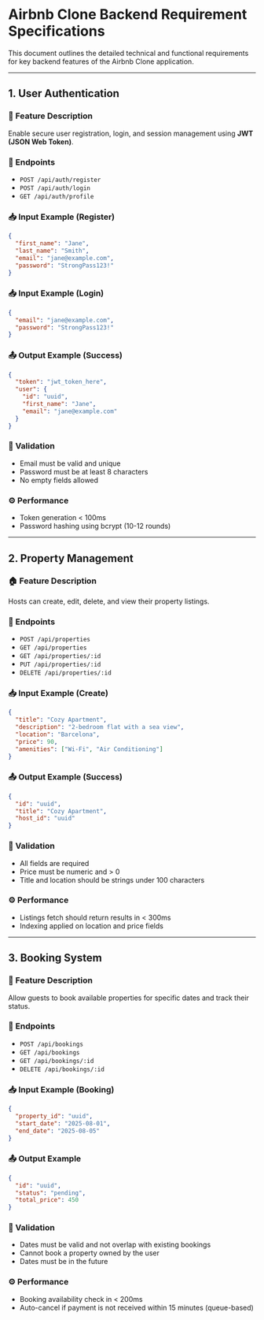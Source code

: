 # Airbnb Clone Backend Requirement Specifications

This document outlines the detailed technical and functional requirements for key backend features of the Airbnb Clone application.

---

## 1. User Authentication

### 🔐 Feature Description

Enable secure user registration, login, and session management using **JWT (JSON Web Token)**.

### 🔁 Endpoints

- `POST /api/auth/register`
- `POST /api/auth/login`
- `GET /api/auth/profile`

### 📥 Input Example (Register)

```json
{
  "first_name": "Jane",
  "last_name": "Smith",
  "email": "jane@example.com",
  "password": "StrongPass123!"
}
```

### 📥 Input Example (Login)

```json
{
  "email": "jane@example.com",
  "password": "StrongPass123!"
}
```

### 📤 Output Example (Success)

```json
{
  "token": "jwt_token_here",
  "user": {
    "id": "uuid",
    "first_name": "Jane",
    "email": "jane@example.com"
  }
}
```

### 🧪 Validation

- Email must be valid and unique
- Password must be at least 8 characters
- No empty fields allowed

### ⚙️ Performance

- Token generation < 100ms
- Password hashing using bcrypt (10-12 rounds)

---

## 2. Property Management

### 🏠 Feature Description

Hosts can create, edit, delete, and view their property listings.

### 🔁 Endpoints

- `POST /api/properties`
- `GET /api/properties`
- `GET /api/properties/:id`
- `PUT /api/properties/:id`
- `DELETE /api/properties/:id`

### 📥 Input Example (Create)

```json
{
  "title": "Cozy Apartment",
  "description": "2-bedroom flat with a sea view",
  "location": "Barcelona",
  "price": 90,
  "amenities": ["Wi-Fi", "Air Conditioning"]
}
```

### 📤 Output Example (Success)

```json
{
  "id": "uuid",
  "title": "Cozy Apartment",
  "host_id": "uuid"
}
```

### 🧪 Validation

- All fields are required
- Price must be numeric and > 0
- Title and location should be strings under 100 characters

### ⚙️ Performance

- Listings fetch should return results in < 300ms
- Indexing applied on location and price fields

---

## 3. Booking System

### 📅 Feature Description

Allow guests to book available properties for specific dates and track their status.

### 🔁 Endpoints

- `POST /api/bookings`
- `GET /api/bookings`
- `GET /api/bookings/:id`
- `DELETE /api/bookings/:id`

### 📥 Input Example (Booking)

```json
{
  "property_id": "uuid",
  "start_date": "2025-08-01",
  "end_date": "2025-08-05"
}
```

### 📤 Output Example

```json
{
  "id": "uuid",
  "status": "pending",
  "total_price": 450
}
```

### 🧪 Validation

- Dates must be valid and not overlap with existing bookings
- Cannot book a property owned by the user
- Dates must be in the future

### ⚙️ Performance

- Booking availability check in < 200ms
- Auto-cancel if payment is not received within 15 minutes (queue-based)
